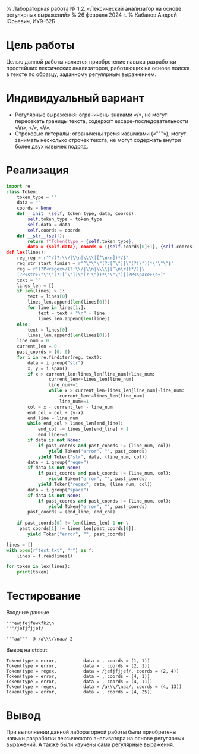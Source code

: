 % Лабораторная работа № 1.2. «Лексический анализатор
  на основе регулярных выражений»
% 26 февраля 2024 г.
% Кабанов Андрей Юрьевич, ИУ9-62Б

# Цель работы
Целью данной работы является приобретение навыка разработки простейших лексических анализаторов,
 работающих на основе поиска в тексте по образцу, заданному регулярным выражением.

# Индивидуальный вариант
* Регулярные выражения: ограничены знаками «/», не могут пересекать границы текста, содержат 
escape-последовательности «\\n», «\/», «\\\».
* Строковые литералы: ограничены тремя кавычками («"""»), могут занимать несколько строчек текста,
 не могут содержать внутри более двух кавычек подряд.

# Реализация

```python
import re 
class Token:
    token_type = ""
    data = ""
    coords = None
    def __init__(self, token_type, data, coords):
        self.token_type = token_type
        self.data = data
        self.coords = coords
    def __str__(self):
        return f"Token(type = {self.token_type}, 
        data = {self.data}, coords = ({self.coords[0]+1}, {self.coords[1]+1}))"
def lex(lines):
    reg_reg = r"^/(?:\\/|\\n|\\\\|[^\n\r])*/$"
    reg_str_start_finish = r"^\"\"\"(?:[^\"]|\"(?!\"))*\"\"\"$"
    reg = r"(?P<regex>/(?:\\/|\\n|\\\\|[^\n\r])*/)|\
    (?P<str>\"\"\"(?:[^\"]|\"(?!\"))*\"\"\")|(?P<space>\s+)"
    text = ""
    lines_len = []
    if len(lines) > 1:
        text = lines[0]
        lines_len.append(len(lines[0]))
        for line in lines[1:]:
            text = text + "\n" + line
            lines_len.append(len(line))
    else:
        text = lines[0]
        lines_len.append(len(lines[0]))
    line_num = 0
    current_len = 0
    past_coords = (0, 0)
    for i in re.finditer(reg, text):
        data = i.group("str")
        x, y = i.span()
        if x > current_len+lines_len[line_num]+line_num:
                current_len+=lines_len[line_num]
                line_num+=1
                while x > current_len+lines_len[line_num]+line_num:
                    current_len+=lines_len[line_num]
                    line_num+=1
        col = x - current_len - line_num
        end_col = col + (y-x)
        end_line = line_num
        while end_col > lines_len[end_line]:
            end_col -= lines_len[end_line] + 1
            end_line+=1
        if data is not None:
            if past_coords and past_coords != (line_num, col):
                yield Token("error", "", past_coords)
            yield Token("str", data, (line_num, col))
        data = i.group("regex")
        if data is not None:
            if past_coords and past_coords != (line_num, col):
                yield Token("error", "", past_coords)
            yield Token("regex", data, (line_num, col))
        data = i.group("space")
        if data is not None:
            if past_coords and past_coords != (line_num, col):
                yield Token("error", "", past_coords)
        past_coords = (end_line, end_col)
        
    if past_coords[0] != len(lines_len)-1 or \
     past_coords[1] != lines_len[past_coords[0]]:
        yield Token("error", "", past_coords)

lines = []
with open(r"test.txt", "r") as f:
    lines = f.readlines()

for token in lex(lines):
    print(token)
```

# Тестирование

Входные данные

```
"""ewjfejfewkfk2\n
"""/jefjfjjef/

"""aa"""  @ /a\\\/\naa/ 2
```

Вывод на `stdout`

```
Token(type = error,          data = , coords = (1, 1))
Token(type = error,          data = , coords = (2, 1))
Token(type = regex,          data = /jefjfjjef/, coords = (2, 4))
Token(type = error,          data = , coords = (4, 1))
Token(type = error,          data = , coords = (4, 11))
Token(type = regex,          data = /a\\\/\naa/, coords = (4, 13))
Token(type = error,          data = , coords = (4, 25))
```

# Вывод
При выполнении данной лабораторной работы были приобретены 
навыки разработки лексического анализатора на основе регулярных выражений. 
А также были изучены сами регулярные выражения.